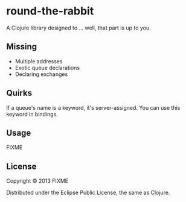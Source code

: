 # round-the-rabbit

A Clojure library designed to ... well, that part is up to you.

## Missing

* Multiple addresses
* Exotic queue declarations
* Declaring exchanges

## Quirks

If a queue's name is a keyword, it's server-assigned. You can use this
keyword in bindings.

## Usage

FIXME

## License

Copyright © 2013 FIXME

Distributed under the Eclipse Public License, the same as Clojure.
